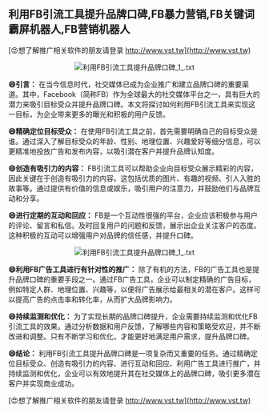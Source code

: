 ## **利用FB引流工具提升品牌口碑,FB暴力营销,FB关键词霸屏机器人,FB营销机器人**

[😍想了解推广相关软件的朋友请登录 http://www.vst.tw](http://www.vst.tw)

 <center><img src="https://vst.tw/MP4/tuiguang/png/7.png" alt="利用FB引流工具提升品牌口碑_1_.txt"></center>

**😄引言：**
在当今信息时代，社交媒体已成为企业推广和建立品牌口碑的重要渠道。其中，Facebook（简称FB）作为全球最大的社交媒体平台之一，具有巨大的潜力来吸引目标受众并提升品牌口碑。本文将探讨如何利用FB引流工具来实现这一目标，为企业带来更多的曝光和积极的用户反馈。

**😄精确定位目标受众：**
在使用FB引流工具之前，首先需要明确自己的目标受众是谁。通过深入了解目标受众的年龄、性别、地理位置、兴趣爱好等细分信息，可以更精准地投放广告和发布内容，以吸引潜在客户并提升品牌认知度。

**😄创造有吸引力的内容：**
FB引流工具可以帮助企业向目标受众展示精彩的内容，因此关键在于创造有吸引力的内容。这包括优质的图片、有趣的视频、引人入胜的故事等。通过提供有价值的信息或娱乐，吸引用户的注意力，并鼓励他们与品牌互动和分享。

**😄进行定期的互动和回应：**
FB是一个互动性很强的平台，企业应该积极参与用户的评论、留言和私信。及时回复用户的问题和反馈，展示出企业关注客户的态度。这种积极的互动可以增强用户对品牌的信任感，并提升口碑。

 <center><img src="https://vst.tw/MP4/tuiguang/png/5.png" alt="利用FB引流工具提升品牌口碑_1_.txt"></center>

**😄利用FB广告工具进行有针对性的推广：**
除了有机的方法，FB的广告工具也是提升品牌口碑的重要手段之一。通过FB广告工具，企业可以制定精确的广告目标，例如特定人群、地理位置、兴趣等，以便将广告展示给最相关的潜在客户。这样可以提高广告的点击率和转化率，从而扩大品牌影响力。

**😄持续监测和优化：**
为了实现长期的品牌口碑提升，企业需要持续监测和优化FB引流工具的效果。通过分析数据和用户反馈，了解哪些内容和策略受欢迎，并不断改进和调整。只有不断学习和优化，才能更好地满足用户需求，提升品牌口碑。

**😄结论：**
利用FB引流工具提升品牌口碑是一项复杂而又重要的任务。通过精确定位目标受众、创造有吸引力的内容、进行互动和回应、利用广告工具进行推广，并持续监测和优化，企业可以有效地提升其在社交媒体上的品牌口碑，吸引更多潜在客户并实现商业成功。

[😍想了解推广相关软件的朋友请登录 http://www.vst.tw](http://www.vst.tw)



